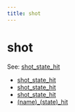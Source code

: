 ```yaml
---
title: shot
---
```


# shot


See: [shot_state_hit](../config/shots.md)

* [shot_state_hit](shot_hit.md)
* [shot_state_hit](shot_profile_hit.md)
* [shot_state_hit](shot_profile_state_hit.md)
* [(name)_(state)_hit](shot_state_hit.md)
